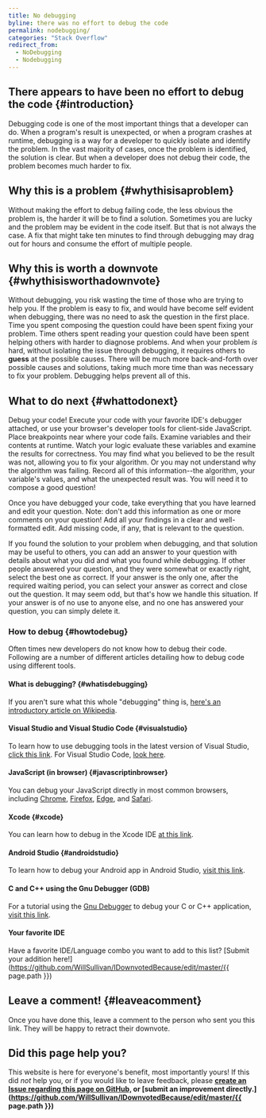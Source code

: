 ```yaml
---
title: No debugging
byline: there was no effort to debug the code
permalink: nodebugging/
categories: "Stack Overflow"
redirect_from:
  - NoDebugging
  - Nodebugging  
---
```

## There appears to have been no effort to debug the code {#introduction}
Debugging code is one of the most important things that a developer can do. When a program's result is unexpected, or when a program crashes at runtime, debugging is a way for a developer to quickly isolate and identify the problem. In the vast majority of cases, once the problem is identified, the solution is clear. But when a developer does not debug their code, the problem becomes much harder to fix.

## Why this is a problem {#whythisisaproblem}
Without making the effort to debug failing code, the less obvious the problem is, the harder it will be to find a solution. Sometimes you are lucky and the problem may be evident in the code itself. But that is not always the case. A fix that might take ten minutes to find through debugging may drag out for hours and consume the effort of multiple people. 

## Why this is worth a downvote {#whythisisworthadownvote}
Without debugging, you risk wasting the time of those who are trying to help you. If the problem is easy to fix, and would have become self evident when debugging, there was no need to ask the question in the first place. Time you spent composing the question could have been spent fixing your problem. Time others spent reading your question could have been spent helping others with harder to diagnose problems. And when your problem *is* hard, without isolating the issue through debugging, it requires others to **guess** at the possible causes. There will be much more back-and-forth over possible causes and solutions, taking much more time than was necessary to fix your problem. Debugging helps prevent all of this.

## What to do next {#whattodonext}
Debug your code! Execute your code with your favorite IDE's debugger attached, or use your browser's developer tools for client-side JavaScript. Place breakpoints near where your code fails. Examine variables and their contents at runtime. Watch your logic evaluate these variables and examine the results for correctness. You may find what you believed to be the result was not, allowing you to fix your algorithm. Or you may not understand why the algorithm was failing. Record all of this information--the algorithm, your variable's values, and what the unexpected result was. You will need it to compose a good question!

Once you have debugged your code, take everything that you have learned and edit your question. Note: don't add this information as one or more comments on your question! Add all your findings in a clear and well-formatted edit. Add missing code, if any, that is relevant to the question.

If you found the solution to your problem when debugging, and that solution may be useful to others, you can add an answer to your question with details about what you did and what you found while debugging.  If other people answered your question, and they were somewhat or exactly right, select the best one as correct. If your answer is the only one, after the required waiting period, you can select your answer as correct and close out the question. It may seem odd, but that's how we handle this situation.  If your answer is of no use to anyone else, and no one has answered your question, you can simply delete it.

### How to debug {#howtodebug}
Often times new developers do not know how to debug their code. Following are a number of different articles detailing how to debug code using different tools.

#### What is debugging? {#whatisdebugging}
If you aren't sure what this whole "debugging" thing is, [here's an introductory article on Wikipedia](https://en.wikipedia.org/wiki/Debugging).

#### Visual Studio and Visual Studio Code {#visualstudio}
To learn how to use debugging tools in the latest version of Visual Studio, [click this link](https://docs.microsoft.com/en-us/visualstudio/debugger/debugger-feature-tour). For Visual Studio Code, [look here](https://code.visualstudio.com/docs/editor/debugging).

#### JavaScript (in browser) {#javascriptinbrowser}
You can debug your JavaScript directly in most common browsers, including [Chrome](https://developer.chrome.com/extensions/tut_debugging), [Firefox](https://developer.mozilla.org/en-US/docs/Tools/Debugger), [Edge](https://docs.microsoft.com/en-us/microsoft-edge/f12-devtools-guide/debugger), and [Safari](https://developer.apple.com/safari/tools/).

#### Xcode {#xcode}
You can learn how to debug in the Xcode IDE [at this link](https://developer.apple.com/library/content/documentation/DeveloperTools/Conceptual/debugging_with_xcode/chapters/debugging_tools.html).

#### Android Studio {#androidstudio}
To learn how to debug your Android app in Android Studio, [visit this link](https://developer.android.com/studio/debug/index.html).

#### C and C++ using the Gnu Debugger (GDB)
For a tutorial using the [Gnu Debugger](http://www.gnu.org/software/gdb/) to debug your C or C++ application, [visit this link](http://www.thegeekstuff.com/2010/03/debug-c-program-using-gdb/).

#### Your favorite IDE
Have a favorite IDE/Language combo you want to add to this list? [Submit your addition here!](https://github.com/WillSullivan/IDownvotedBecause/edit/master/{{ page.path }})

## Leave a comment! {#leaveacomment}
Once you have done this, leave a comment to the person who sent you this link. They will be happy to retract their downvote.

## Did this page help you?
This website is here for everyone's benefit, most importantly yours! If this did <i>not</i> help you, or if you would
like to leave feedback, please **[create an Issue regarding this page on GitHub,](https://github.com/WillSullivan/IDownvotedBecause/issues/new) or [submit an improvement directly.](https://github.com/WillSullivan/IDownvotedBecause/edit/master/{{ page.path }})**
